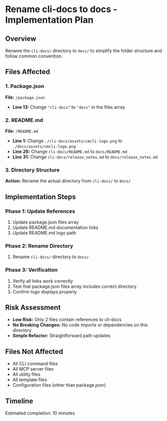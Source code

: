 # Rename cli-docs to docs - Implementation Plan

## Overview
Rename the `cli-docs/` directory to `docs/` to simplify the folder structure and follow common convention.

## Files Affected

### 1. Package.json
**File:** `/package.json`
- **Line 13:** Change `"cli-docs"` to `"docs"` in the files array

### 2. README.md  
**File:** `/README.md`
- **Line 1:** Change `./cli-docs/assets/cmcli-logo.png` to `./docs/assets/cmcli-logo.png`
- **Line 26:** Change `cli-docs/README.md` to `docs/README.md`
- **Line 31:** Change `cli-docs/release_notes.md` to `docs/release_notes.md`

### 3. Directory Structure
**Action:** Rename the actual directory from `cli-docs/` to `docs/`

## Implementation Steps

### Phase 1: Update References
1. Update package.json files array
2. Update README.md documentation links
3. Update README.md logo path

### Phase 2: Rename Directory
1. Rename `cli-docs/` directory to `docs/`

### Phase 3: Verification
1. Verify all links work correctly
2. Test that package.json files array includes correct directory
3. Confirm logo displays properly

## Risk Assessment
- **Low Risk:** Only 2 files contain references to cli-docs
- **No Breaking Changes:** No code imports or dependencies on this directory
- **Simple Refactor:** Straightforward path updates

## Files Not Affected
- All CLI command files
- All MCP server files  
- All utility files
- All template files
- Configuration files (other than package.json)

## Timeline
Estimated completion: 10 minutes